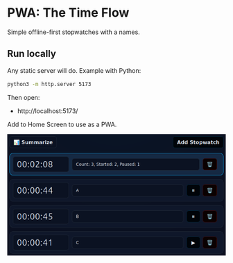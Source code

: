 # PWA: The Time Flow

Simple offline-first stopwatches with a names.

## Run locally

Any static server will do. Example with Python:

```bash
python3 -m http.server 5173
```

Then open:

- http://localhost:5173/

Add to Home Screen to use as a PWA. 

<p align="center">
  <img src="./_readme/timeflow_v0.1.5.png" />
</p>